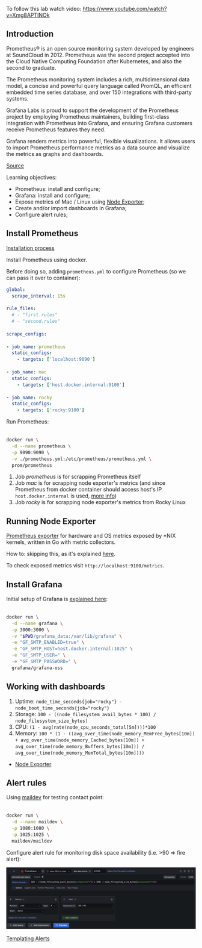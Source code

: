To follow this lab watch video: https://www.youtube.com/watch?v=Xmg8APTINOk

## Introduction

Prometheus® is an open source monitoring system developed by engineers at SoundCloud in 2012. Prometheus was the second project accepted into the Cloud Native Computing Foundation after Kubernetes, and also the second to graduate.

The Prometheus monitoring system includes a rich, multidimensional data model, a concise and powerful query language called PromQL, an efficient embedded time series database, and over 150 integrations with third-party systems.

Grafana Labs is proud to support the development of the Prometheus project by employing Prometheus maintainers, building first-class integration with Prometheus into Grafana, and ensuring Grafana customers receive Prometheus features they need.

Grafana renders metrics into powerful, flexible visualizations. It allows users to import Prometheus performance metrics as a data source and visualize the metrics as graphs and dashboards.

[Source](https://grafana.com/oss/prometheus/)

Learning objectives: 

* Prometheus: install and configure;
* Grafana: install and configure;
* Expose metrics of Mac / Linux using [Node Exporter](https://github.com/prometheus/node_exporter);
* Create and/or import dashboards in Grafana;
* Configure alert rules;

## Install Prometheus

[Installation process](https://prometheus.io/docs/prometheus/latest/installation/)

Install Prometheus using docker. 

Before doing so, adding `prometheus.yml` to configure Prometheus (so we can pass it over to container):

```yaml
global:
  scrape_interval: 15s

rule_files:
  # - "first.rules"
  # - "second.rules"

scrape_configs:

- job_name: prometheus
  static_configs:
    - targets: ['localhost:9090']

- job_name: mac
  static_configs:
    - targets: ['host.docker.internal:9100']

- job_name: rocky
  static_configs:
    - targets: ['rocky:9100']
```

Run Prometheus: 

```bash

docker run \
  -d --name prometheus \
  -p 9090:9090 \
  -v ./prometheus.yml:/etc/prometheus/prometheus.yml \
  prom/prometheus

```

1. Job *prometheus* is for scrapping Prometheus itself
2. Job *mac* is for scrapping node exporter's metrics (and since Prometheus from docker container should access host's IP `host.docker.internal` is used, [more info](https://docs.docker.com/desktop/networking/#i-want-to-connect-from-a-container-to-a-service-on-the-host))
3. Job *rocky* is for scrapping node exporter's metrics from Rocky Linux

## Running Node Exporter

[Prometheus exporter](https://github.com/prometheus/node_exporter) for hardware and OS metrics exposed by *NIX kernels, written in Go with metric collectors.

How to: skipping this, as it's explained [here](https://prometheus.io/docs/guides/node-exporter/#installing-and-running-the-node-exporter).

To check exposed metrics visit `http://localhost:9100/metrics`.

## Install Grafana

Initial setup of Grafana is [explained here](https://grafana.com/docs/grafana/latest/setup-grafana/installation/docker/): 

```bash

docker run \
  -d --name grafana \
  -p 3000:3000 \
  -v "$PWD/grafana_data:/var/lib/grafana" \
  -e "GF_SMTP_ENABLED=true" \
  -e "GF_SMTP_HOST=host.docker.internal:1025" \
  -e "GF_SMTP_USER=" \
  -e "GF_SMTP_PASSWORD=" \
  grafana/grafana-oss

```

## Working with dashboards

1. Uptime: `node_time_seconds{job="rocky"} - node_boot_time_seconds{job="rocky"}`
2. Storage: `100 - ((node_filesystem_avail_bytes * 100) / node_filesystem_size_bytes)`
3. CPU: `(1 - avg(rate(node_cpu_seconds_total[5m])))*100`
4. Memory: `100 * (1 - ((avg_over_time(node_memory_MemFree_bytes[10m]) + avg_over_time(node_memory_Cached_bytes[10m]) + avg_over_time(node_memory_Buffers_bytes[10m])) / avg_over_time(node_memory_MemTotal_bytes[10m])))`

* [Node Exporter](https://grafana.com/grafana/dashboards/1860-node-exporter-full/)

## Alert rules

Using [maildev](https://github.com/maildev/maildev) for testing contact point:

```bash

docker run \
  -d --name maildev \
  -p 1080:1080 \
  -p 1025:1025 \
  maildev/maildev

```

Configure alert rule for monitoring disk space availability (i.e. >90 => fire alert):

![Grafana Alert Rule](.attachments/grafana-alert-rule.png)

[Templating Alerts](https://grafana.com/blog/2023/04/05/grafana-alerting-a-beginners-guide-to-templating-alert-notifications/)